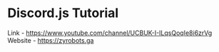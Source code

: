 # Discord.js Tutorial
Link - https://www.youtube.com/channel/UCBUK-I-ILqsQoqIe8i6zrVg <br>
Website - https://zyrobots.ga
